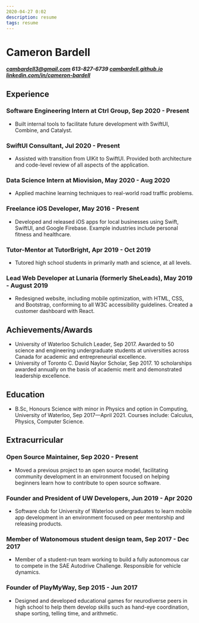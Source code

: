 ```yaml
---
2020-04-27 0:02
description: resume
tags: resume
---
```


# <span id="resume-title">Cameron Bardell</span>
##### cambardell3@gmail.com 613-827-6739 [cambardell.github.io](https://cambardell.github.io) [linkedin.com/in/cameron-bardell](https://www.linkedin.com/in/cameron-bardell/)

## Experience  
### Software Engineering Intern at Ctrl Group, Sep 2020 - Present
* Built internal tools to facilitate future development with SwiftUI, Combine, and Catalyst. 

### SwiftUI Consultant, Jul 2020 - Present
* Assisted with transition from UIKit to SwiftUI. Provided both architecture and code-level review of all aspects of the application. 

### Data Science Intern at Miovision, May 2020 - Aug 2020
* Applied machine learning techniques to real-world road traffic problems. 

### Freelance iOS Developer, May 2016 - Present  
* Developed and released iOS apps for local businesses using Swift, SwiftUI, and Google
Firebase. Example industries include personal fitness and healthcare. 

### Tutor-Mentor at TutorBright, Apr 2019 - Oct 2019  
* Tutored high school students in primarily math and science, at all levels.  

### Lead Web Developer at Lunaria (formerly SheLeads), May 2019 - August 2019  
* Redesigned website, including mobile optimization, with HTML, CSS, and Bootstrap, conforming to all W3C accessibility guidelines. Created a customer dashboard with React.  

## Achievements/Awards
* University of Waterloo Schulich Leader, Sep 2017. Awarded to 50 science and engineering undergraduate students at universities across Canada for academic and entrepreneurial excellence.
* University of Toronto C. David Naylor Scholar, Sep 2017. 10 scholarships awarded annually on the basis of academic merit and demonstrated leadership excellence.

## Education
* B.Sc, Honours Science with minor in Physics and option in Computing, University of Waterloo, Sep 2017—April 2021. Courses include: Calculus, Physics, Computer Science.

## Extracurricular
### Open Source Maintainer, Sep 2020 - Present
* Moved a previous project to an open source model, facilitating community development in an environment focused on helping beginners learn how to contribute to open source software. 

### Founder and President of UW Developers, Jun 2019 - Apr 2020
* Software club for University of Waterloo undergraduates to learn mobile app development in an environment focused on peer mentorship and releasing products.

### Member of Watonomous student design team, Sep 2017 - Dec 2017
* Member of a student-run team working to build a fully autonomous car to compete in the SAE Autodrive Challenge. Responsible for vehicle dynamics. 

### Founder of PlayMyWay, Sep 2015 - Jun 2017
* Designed and developed educational games for neurodiverse peers in high school to help them develop skills such as hand-eye coordination, shape sorting, telling time, and arithmetic.
